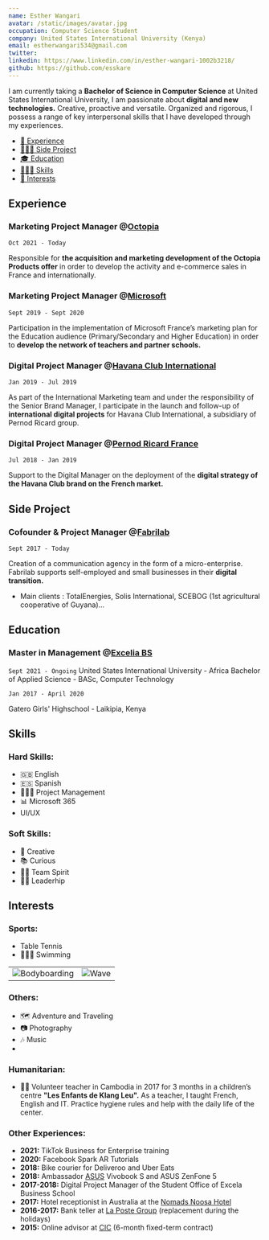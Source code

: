```yaml
---
name: Esther Wangari
avatar: /static/images/avatar.jpg
occupation: Computer Science Student
company: United States International University (Kenya)
email: estherwangari534@gmail.com
twitter: 
linkedin: https://www.linkedin.com/in/esther-wangari-1002b3218/
github: https://github.com/esskare
---
```


I am currently taking a  **Bachelor of Science in Computer Science** at United States International University, I am passionate about **digital and new technologies.** Creative, proactive and versatile. Organized and rigorous, I possess a range of key interpersonal skills that I have developed through my experiences.

- [💼 Experience](#experience)
- [🧑🏻‍💻 Side Project](#side-project)
- [🎓 Education](#education)
- [🤹🏼‍♂️ Skills](#skills)
- [🏐 Interests](#interests)

## Experience

### Marketing Project Manager @**[Octopia](https://octopia.com)**

`Oct 2021 - Today`

Responsible for **the acquisition and marketing development of the Octopia Products offer** in order to develop the activity and e-commerce sales in France and internationally.

### Marketing Project Manager @[Microsoft](https://microsoft.net)

`Sept 2019 - Sept 2020`

Participation in the implementation of Microsoft France’s marketing plan for the Education audience (Primary/Secondary and Higher Education) in order to **develop the network of teachers and partner schools.**

### Digital Project Manager @[Havana Club International](https://havana-club.com)

`Jan 2019 - Jul 2019`

As part of the International Marketing team and under the responsibility of the Senior Brand Manager, I participate in the launch and follow-up of **international digital projects** for Havana Club International, a subsidiary of Pernod Ricard group.

### Digital Project Manager @[Pernod Ricard France](https://www.pernod-ricard.com/fr/nos-marches/france)

`Jul 2018 - Jan 2019`

Support to the Digital Manager on the deployment of the **digital strategy of the Havana Club brand on the French market.**

## Side Project

### Cofounder & Project Manager @[Fabrilab](https://fabrilab.net)

`Sept 2017 - Today`

Creation of a communication agency in the form of a micro-enterprise. Fabrilab supports self-employed and small businesses in their **digital transition.**

- Main clients : TotalEnergies, Solis International, SCEBOG (1st agricultural cooperative of Guyana)...

## Education

### Master in Management @[Excelia BS](https://www.excelia-group.com)

`Sept 2021 - Ongoing`
United States International University - Africa
Bachelor of Applied Science - BASc, Computer Technology

`Jan 2017 - April 2020`

Gatero Girls' Highschool - Laikipia, Kenya

## Skills

### Hard Skills:

- 🇬🇧 English
- 🇪🇸 Spanish
- 🤹🏼‍♂️ Project Management
- 📊 Microsoft 365
- UI/UX

### Soft Skills:

- 🎨 Creative
- 📚 Curious
- 🤝🏼 Team Spirit
- 🤝🏼 Leaderhip


## Interests

### Sports:

- Table Tennis
- 🏊🏼‍♂️ Swimming

|                                                       |                                         |
| ----------------------------------------------------- | --------------------------------------- |
| ![Bodyboarding](/static/images/bodyboarding-raph.jpg) | ![Wave](/static/images/wave-france.jpg) |

### Others:

- 🗺️ Adventure and Traveling
- 📷 Photography
- 🎶 Music
- 

### Humanitarian:

- 🤝🏼 Volunteer teacher in Cambodia in 2017 for 3 months in a children’s centre **"Les Enfants de Klang Leu".** As a teacher, I taught French, English and IT. Practice hygiene rules and help with the daily life of the center.

### Other Experiences:

- **2021:** TikTok Business for Enterprise training
- **2020:** Facebook Spark AR Tutorials
- **2018:** Bike courier for Deliveroo and Uber Eats
- **2018:** Ambassador [ASUS](https://www.asus.com/fr/) Vivobook S and ASUS ZenFone 5
- **2017-2018:** Digital Project Manager of the Student Office of Excela Business School
- **2017:** Hotel receptionist in Australia at the [Nomads Noosa Hotel](https://nomadsworld.com/australia/nomads-noosa/)
- **2016-2017:** Bank teller at [La Poste Group](https://www.lapostegroupe.com/fr) (replacement during the holidays)
- **2015:** Online advisor at [CIC](https://www.cic.fr/fr/index.html) (6-month fixed-term contract)
